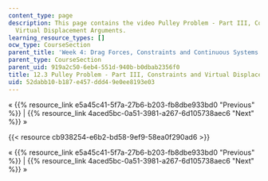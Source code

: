 ```yaml
---
content_type: page
description: This page contains the video Pulley Problem - Part III, Constraints and
  Virtual Displacement Arguments.
learning_resource_types: []
ocw_type: CourseSection
parent_title: 'Week 4: Drag Forces, Constraints and Continuous Systems'
parent_type: CourseSection
parent_uid: 919a2c50-6eb4-551d-940b-b0dbab2356f0
title: 12.3 Pulley Problem - Part III, Constraints and Virtual Displacement Arguments
uid: 52dabb10-b187-e457-ddd4-9e0ee8193e03
---
```


« {{% resource_link e5a45c41-5f7a-27b6-b203-fb8dbe933bd0 "Previous" %}} | {{% resource_link 4aced5bc-0a51-3981-a267-6d105738aec6 "Next" %}} »

{{< resource cb938254-e6b2-bd58-9ef9-58ea0f290ad6 >}}

« {{% resource_link e5a45c41-5f7a-27b6-b203-fb8dbe933bd0 "Previous" %}} | {{% resource_link 4aced5bc-0a51-3981-a267-6d105738aec6 "Next" %}} »